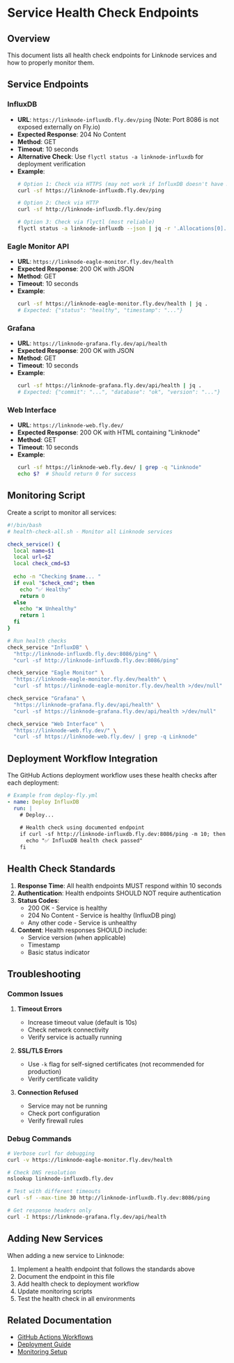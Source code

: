# Service Health Check Endpoints

## Overview
This document lists all health check endpoints for Linknode services and how to properly monitor them.

## Service Endpoints

### InfluxDB
- **URL**: `https://linknode-influxdb.fly.dev/ping` (Note: Port 8086 is not exposed externally on Fly.io)
- **Expected Response**: 204 No Content
- **Method**: GET
- **Timeout**: 10 seconds
- **Alternative Check**: Use `flyctl status -a linknode-influxdb` for deployment verification
- **Example**:
  ```bash
  # Option 1: Check via HTTPS (may not work if InfluxDB doesn't have HTTPS configured)
  curl -sf https://linknode-influxdb.fly.dev/ping
  
  # Option 2: Check via HTTP
  curl -sf http://linknode-influxdb.fly.dev/ping
  
  # Option 3: Check via flyctl (most reliable)
  flyctl status -a linknode-influxdb --json | jq -r '.Allocations[0].Status'
  ```

### Eagle Monitor API
- **URL**: `https://linknode-eagle-monitor.fly.dev/health`
- **Expected Response**: 200 OK with JSON
- **Method**: GET
- **Timeout**: 10 seconds
- **Example**:
  ```bash
  curl -sf https://linknode-eagle-monitor.fly.dev/health | jq .
  # Expected: {"status": "healthy", "timestamp": "..."}
  ```

### Grafana
- **URL**: `https://linknode-grafana.fly.dev/api/health`
- **Expected Response**: 200 OK with JSON
- **Method**: GET
- **Timeout**: 10 seconds
- **Example**:
  ```bash
  curl -sf https://linknode-grafana.fly.dev/api/health | jq .
  # Expected: {"commit": "...", "database": "ok", "version": "..."}
  ```

### Web Interface
- **URL**: `https://linknode-web.fly.dev/`
- **Expected Response**: 200 OK with HTML containing "Linknode"
- **Method**: GET
- **Timeout**: 10 seconds
- **Example**:
  ```bash
  curl -sf https://linknode-web.fly.dev/ | grep -q "Linknode"
  echo $?  # Should return 0 for success
  ```

## Monitoring Script

Create a script to monitor all services:

```bash
#!/bin/bash
# health-check-all.sh - Monitor all Linknode services

check_service() {
  local name=$1
  local url=$2
  local check_cmd=$3
  
  echo -n "Checking $name... "
  if eval "$check_cmd"; then
    echo "✅ Healthy"
    return 0
  else
    echo "❌ Unhealthy"
    return 1
  fi
}

# Run health checks
check_service "InfluxDB" \
  "http://linknode-influxdb.fly.dev:8086/ping" \
  "curl -sf http://linknode-influxdb.fly.dev:8086/ping"

check_service "Eagle Monitor" \
  "https://linknode-eagle-monitor.fly.dev/health" \
  "curl -sf https://linknode-eagle-monitor.fly.dev/health >/dev/null"

check_service "Grafana" \
  "https://linknode-grafana.fly.dev/api/health" \
  "curl -sf https://linknode-grafana.fly.dev/api/health >/dev/null"

check_service "Web Interface" \
  "https://linknode-web.fly.dev/" \
  "curl -sf https://linknode-web.fly.dev/ | grep -q Linknode"
```

## Deployment Workflow Integration

The GitHub Actions deployment workflow uses these health checks after each deployment:

```yaml
# Example from deploy-fly.yml
- name: Deploy InfluxDB
  run: |
    # Deploy...
    
    # Health check using documented endpoint
    if curl -sf http://linknode-influxdb.fly.dev:8086/ping -m 10; then
      echo "✅ InfluxDB health check passed"
    fi
```

## Health Check Standards

1. **Response Time**: All health endpoints MUST respond within 10 seconds
2. **Authentication**: Health endpoints SHOULD NOT require authentication
3. **Status Codes**: 
   - 200 OK - Service is healthy
   - 204 No Content - Service is healthy (InfluxDB ping)
   - Any other code - Service is unhealthy
4. **Content**: Health responses SHOULD include:
   - Service version (when applicable)
   - Timestamp
   - Basic status indicator

## Troubleshooting

### Common Issues

1. **Timeout Errors**
   - Increase timeout value (default is 10s)
   - Check network connectivity
   - Verify service is actually running

2. **SSL/TLS Errors**
   - Use `-k` flag for self-signed certificates (not recommended for production)
   - Verify certificate validity

3. **Connection Refused**
   - Service may not be running
   - Check port configuration
   - Verify firewall rules

### Debug Commands

```bash
# Verbose curl for debugging
curl -v https://linknode-eagle-monitor.fly.dev/health

# Check DNS resolution
nslookup linknode-influxdb.fly.dev

# Test with different timeouts
curl -sf --max-time 30 http://linknode-influxdb.fly.dev:8086/ping

# Get response headers only
curl -I https://linknode-grafana.fly.dev/api/health
```

## Adding New Services

When adding a new service to Linknode:

1. Implement a health endpoint that follows the standards above
2. Document the endpoint in this file
3. Add health check to deployment workflow
4. Update monitoring scripts
5. Test the health check in all environments

## Related Documentation

- [GitHub Actions Workflows](../.github/workflows/README.md)
- [Deployment Guide](./DEPLOYMENT.md)
- [Monitoring Setup](./MONITORING.md)